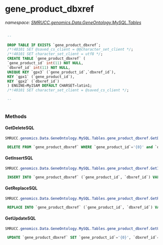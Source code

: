 ﻿# gene_product_dbxref
_namespace: [SMRUCC.genomics.Data.GeneOntology.MySQL.Tables](./index.md)_

```SQL
 
 --
 
 DROP TABLE IF EXISTS `gene_product_dbxref`;
 /*!40101 SET @saved_cs_client = @@character_set_client */;
 /*!40101 SET character_set_client = utf8 */;
 CREATE TABLE `gene_product_dbxref` (
 `gene_product_id` int(11) NOT NULL,
 `dbxref_id` int(11) NOT NULL,
 UNIQUE KEY `gpx3` (`gene_product_id`,`dbxref_id`),
 KEY `gpx1` (`gene_product_id`),
 KEY `gpx2` (`dbxref_id`)
 ) ENGINE=MyISAM DEFAULT CHARSET=latin1;
 /*!40101 SET character_set_client = @saved_cs_client */;
 
 --
 
 ```



### Methods

#### GetDeleteSQL
```csharp
SMRUCC.genomics.Data.GeneOntology.MySQL.Tables.gene_product_dbxref.GetDeleteSQL
```
```SQL
 DELETE FROM `gene_product_dbxref` WHERE `gene_product_id`='{0}' and `dbxref_id`='{1}';
 ```

#### GetInsertSQL
```csharp
SMRUCC.genomics.Data.GeneOntology.MySQL.Tables.gene_product_dbxref.GetInsertSQL
```
```SQL
 INSERT INTO `gene_product_dbxref` (`gene_product_id`, `dbxref_id`) VALUES ('{0}', '{1}');
 ```

#### GetReplaceSQL
```csharp
SMRUCC.genomics.Data.GeneOntology.MySQL.Tables.gene_product_dbxref.GetReplaceSQL
```
```SQL
 REPLACE INTO `gene_product_dbxref` (`gene_product_id`, `dbxref_id`) VALUES ('{0}', '{1}');
 ```

#### GetUpdateSQL
```csharp
SMRUCC.genomics.Data.GeneOntology.MySQL.Tables.gene_product_dbxref.GetUpdateSQL
```
```SQL
 UPDATE `gene_product_dbxref` SET `gene_product_id`='{0}', `dbxref_id`='{1}' WHERE `gene_product_id`='{2}' and `dbxref_id`='{3}';
 ```


